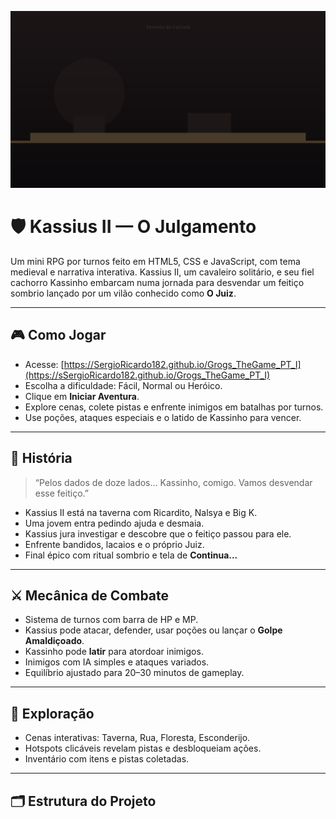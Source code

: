 ![Kassius II Banner](assets/sprites/bg_tavern.svg)


# 🛡️ Kassius II — O Julgamento

Um mini RPG por turnos feito em HTML5, CSS e JavaScript, com tema medieval e narrativa interativa. Kassius II, um cavaleiro solitário, e seu fiel cachorro Kassinho embarcam numa jornada para desvendar um feitiço sombrio lançado por um vilão conhecido como **O Juiz**.

---

## 🎮 Como Jogar

- Acesse: [https://SergioRicardo182.github.io/Grogs_TheGame_PT_I](https://sSergioRicardo182.github.io/Grogs_TheGame_PT_I)
- Escolha a dificuldade: Fácil, Normal ou Heróico.
- Clique em **Iniciar Aventura**.
- Explore cenas, colete pistas e enfrente inimigos em batalhas por turnos.
- Use poções, ataques especiais e o latido de Kassinho para vencer.

---

## 📜 História

> “Pelos dados de doze lados... Kassinho, comigo. Vamos desvendar esse feitiço.”

- Kassius II está na taverna com Ricardito, Nalsya e Big K.
- Uma jovem entra pedindo ajuda e desmaia.
- Kassius jura investigar e descobre que o feitiço passou para ele.
- Enfrente bandidos, lacaios e o próprio Juiz.
- Final épico com ritual sombrio e tela de **Continua...**

---

## ⚔️ Mecânica de Combate

- Sistema de turnos com barra de HP e MP.
- Kassius pode atacar, defender, usar poções ou lançar o **Golpe Amaldiçoado**.
- Kassinho pode **latir** para atordoar inimigos.
- Inimigos com IA simples e ataques variados.
- Equilíbrio ajustado para 20–30 minutos de gameplay.

---

## 🧩 Exploração

- Cenas interativas: Taverna, Rua, Floresta, Esconderijo.
- Hotspots clicáveis revelam pistas e desbloqueiam ações.
- Inventário com itens e pistas coletadas.

---

## 🗂️ Estrutura do Projeto

